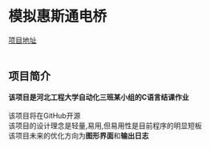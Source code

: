 # 模拟惠斯通电桥<br>
[项目地址](https://github.com/ajian000/junkyard/tree/main/%E5%A4%A7%E4%BD%9C%E4%B8%9A)<br>
<br>
## 项目简介<br>
**该项目是河北工程大学自动化三班某小组的C语言结课作业**<br><br>
该项目将在GitHub开源<br>
该项目的设计理念是轻量,易用,但易用性是目前程序的明显短板<br>
该项目未来的优化方向为**图形界面**和**输出日志**<br>
